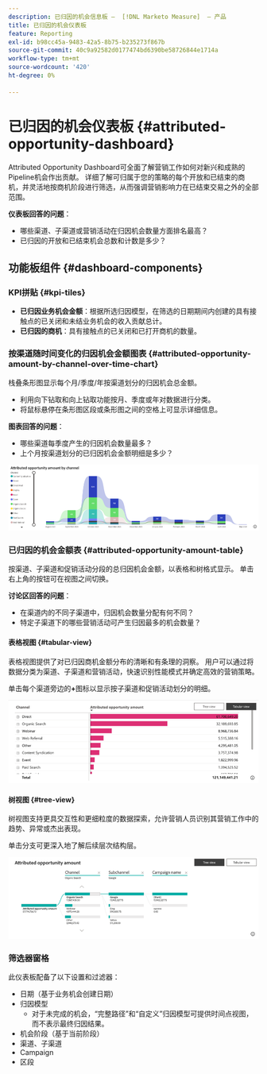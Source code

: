 ```yaml
---
description: 已归因的机会信息板 —  [!DNL Marketo Measure]  — 产品
title: 已归因的机会仪表板
feature: Reporting
exl-id: b98cc45a-9483-42a5-8b75-b235273f867b
source-git-commit: 40c9a92582d0177474bd6390be58726844e1714a
workflow-type: tm+mt
source-wordcount: '420'
ht-degree: 0%

---
```


# 已归因的机会仪表板 {#attributed-opportunity-dashboard}

Attributed Opportunity Dashboard可全面了解营销工作如何对新兴和成熟的Pipeline机会作出贡献。 详细了解可归属于您的策略的每个开放和已结束的商机，并灵活地按商机阶段进行筛选，从而强调营销影响力在已结束交易之外的全部范围。

**仪表板回答的问题**：

* 哪些渠道、子渠道或营销活动在归因机会数量方面排名最高？
* 已归因的开放和已结束机会总数和计数是多少？

## 功能板组件 {#dashboard-components}

### KPI拼贴 {#kpi-tiles}

* **已归因业务机会金额**：根据所选归因模型，在筛选的日期期间内创建的具有接触点的已关闭和未结业务机会的收入贡献总计。
* **已归因的商机**：具有接触点的已关闭和已打开商机的数量。

### 按渠道随时间变化的归因机会金额图表 {#attributed-opportunity-amount-by-channel-over-time-chart}

栈叠条形图显示每个月/季度/年按渠道划分的归因机会总金额。

* 利用向下钻取和向上钻取功能按月、季度或年对数据进行分类。
* 将鼠标悬停在条形图区段或条形图之间的空格上可显示详细信息。

**图表回答的问题**：

* 哪些渠道每季度产生的归因机会数量最多？
* 上个月按渠道划分的已归因机会金额明细是多少？

![](assets/attributed-opportunity-dashboard-1.png)

### 已归因的机会金额表 {#attributed-opportunity-amount-table}

按渠道、子渠道和促销活动分段的总归因机会金额，以表格和树格式显示。 单击右上角的按钮可在视图之间切换。

**讨论区回答的问题**：

* 在渠道内的不同子渠道中，归因机会数量分配有何不同？
* 特定子渠道下的哪些营销活动可产生归因最多的机会数量？

#### 表格视图 {#tabular-view}

表格视图提供了对已归因商机金额分布的清晰和有条理的洞察。 用户可以通过将数据分类为渠道、子渠道和营销活动，快速识别性能模式并确定高效的营销策略。

单击每个渠道旁边的&#x200B;**+**&#x200B;图标以显示按子渠道和促销活动划分的明细。

![](assets/attributed-opportunity-dashboard-2.png)

#### 树视图 {#tree-view}

树视图支持更具交互性和更细粒度的数据探索，允许营销人员识别其营销工作中的趋势、异常或杰出表现。

单击分支可更深入地了解后续层次结构层。

![](assets/attributed-opportunity-dashboard-3.png)

### 筛选器窗格

此仪表板配备了以下设置和过滤器：

* 日期（基于业务机会创建日期）
* 归因模型
   * 对于未完成的机会，“完整路径”和“自定义”归因模型可提供时间点视图，而不表示最终归因结果。
* 机会阶段（基于当前阶段）
* 渠道、子渠道
* Campaign
* 区段
